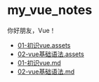 # my_vue_notes
你好朋友，Vue！

<!--filetoc-start-->
- [01-初识vue.assets](https://github.com/zsf1482451437/my_vue_notes/tree/main/src/01-初识vue.assets)
- [02-vue基础语法.assets](https://github.com/zsf1482451437/my_vue_notes/tree/main/src/02-vue基础语法.assets)
- [01-初识vue.md](https://github.com/zsf1482451437/my_vue_notes/tree/main/src/01-初识vue.md)
- [02-vue基础语法.md](https://github.com/zsf1482451437/my_vue_notes/tree/main/src/02-vue基础语法.md)
<!--filetoc-end-->
